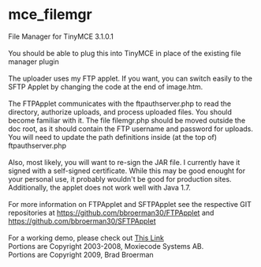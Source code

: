 mce_filemgr
============

File Manager for TinyMCE 3.1.0.1<br>
<br>
You should be able to plug this into TinyMCE in place of the existing 
file manager plugin <br>
<br> 
The uploader uses my FTP applet. If you want, you can switch easily to the
SFTP Applet by changing the code at the end of image.htm.<br>
<br>
The FTPApplet communicates with the ftpauthserver.php to read the directory,
authorize uploads, and process uploaded files. You should become familiar
with it. The file filemgr.php should be moved outside the doc root, as it
should contain the FTP username and password for uploads. You will need
to update the path definitions inside (at the top of) ftpauthserver.php<br>
<br>
Also, most likely, you will want to re-sign the JAR file. I currently have it signed with a 
self-signed certificate. While this may be good enought for your personal use, it probably wouldn't be
good for production sites.  Additionally, the applet does not work well with Java 1.7.<br>
<br>
For more information on FTPApplet and SFTPApplet see the respective GIT repositories at
https://github.com/bbroerman30/FTPApplet and https://github.com/bbroerman30/SFTPApplet<br>
<br>
For a working demo, please check out <a href='http://www.bbroerman.net/tinymce1.html'> This Link </a>
<br>
Portions are Copyright 2003-2008, Moxiecode Systems AB.<br>
Portions are Copyright 2009, Brad Broerman<br>
<br>
